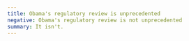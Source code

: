 ```yaml
---
title: Obama's regulatory review is unprecedented
negative: Obama's regulatory review is not unprecedented
summary: It isn't.
---
```

